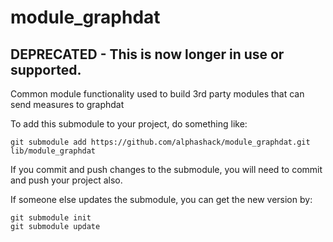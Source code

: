 module_graphdat
===============

## DEPRECATED - This is now longer in use or supported.

Common module functionality used to build 3rd party modules that can send measures to graphdat

To add this submodule to your project, do something like:

	git submodule add https://github.com/alphashack/module_graphdat.git lib/module_graphdat

If you commit and push changes to the submodule, you will need to commit and push your project also.

If someone else updates the submodule, you can get the new version by:

	git submodule init
	git submodule update
